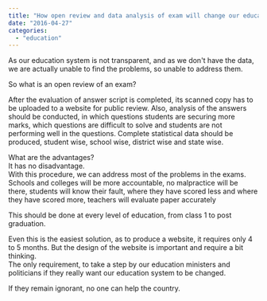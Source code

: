 ```yaml
---
title: "How open review and data analysis of exam will change our education system?"
date: "2016-04-27"
categories: 
  - "education"
---
```


As our education system is not transparent, and as we don't have the data, we are actually unable to find the problems, so unable to address them.  
  
So what is an open review of an exam?  
  
After the evaluation of answer script is completed, its scanned copy has to be uploaded to a website for public review. Also, analysis of the answers should be conducted, in which questions students are securing more marks, which questions are difficult to solve and students are not performing well in the questions. Complete statistical data should be produced, student wise, school wise, district wise and state wise.  
  
What are the advantages?  
It has no disadvantage.  
With this procedure, we can address most of the problems in the exams. Schools and colleges will be more accountable, no malpractice will be there, students will know their fault, where they have scored less and where they have scored more, teachers will evaluate paper accurately  
  
This should be done at every level of education, from class 1 to post graduation.  
  
Even this is the easiest solution, as to produce a website, it requires only 4 to 5 months. But the design of the website is important and require a bit thinking.  
The only requirement, to take a step by our education ministers and politicians if they really want our education system to be changed.  
  
If they remain ignorant, no one can help the country.
